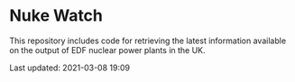 # Nuke Watch

This repository includes code for retrieving the latest information available on the output of EDF nuclear power plants in the UK.

Last updated: 2021-03-08 19:09